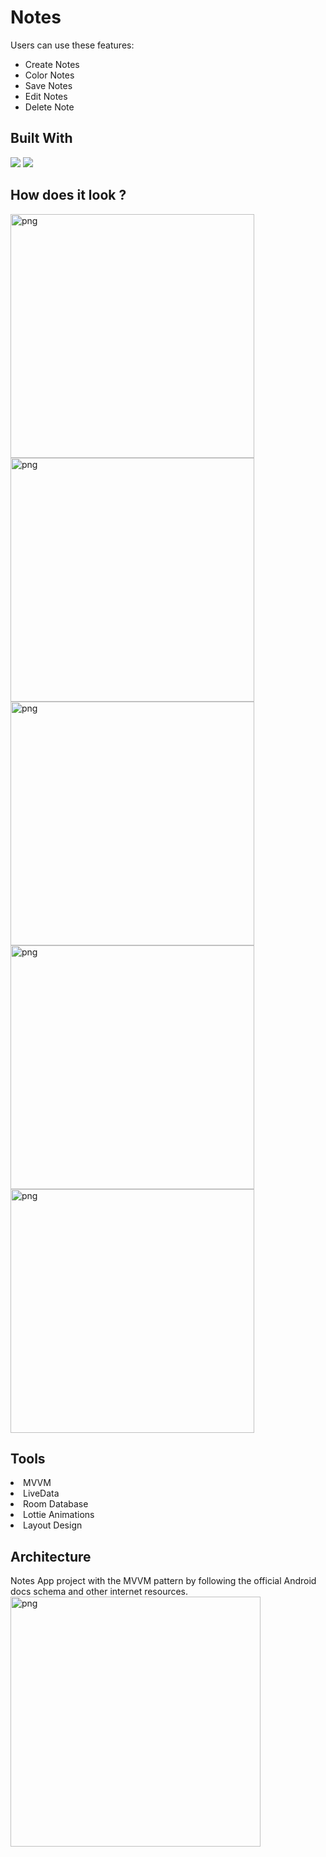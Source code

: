 # Notes


Users can use these features:
- Create Notes
- Color Notes
- Save Notes
- Edit Notes
- Delete Note


## Built With 

<img src="https://www.vectorlogo.zone/logos/java/java-ar21.svg">
<img src="https://www.vectorlogo.zone/logos/android/android-ar21.svg">

## How does it look ?

<p>
<img height= "390" src="https://i.hizliresim.com/4d9875n.jpeg" alt="png" />
<img height= "390" src="https://i.hizliresim.com/jxaz3fc.jpeg" alt="png" />
<img height= "390" src="https://i.hizliresim.com/ct3d16o.jpeg" alt="png" />
<img height= "390" src="https://i.hizliresim.com/dsf7pag.jpeg" alt="png" />
<img height= "390" src="https://i.hizliresim.com/8u8hrc4.jpeg" alt="png" />
</p>

## Tools 

<li><a>MVVM</a></li>
<li><a>LiveData</a></li>
<li><a>Room Database</a></li>
<li><a>Lottie Animations</a></li>
<li><a>Layout Design</a></li>

## Architecture

Notes App project with the MVVM pattern by following the official Android docs schema and other internet resources.
<img height= "400" src="https://i.hizliresim.com/22f3kle.png" alt="png" />
 
